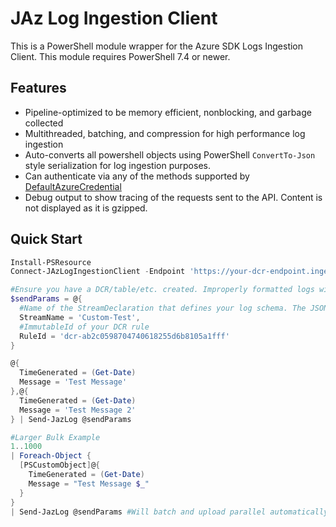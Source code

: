 # JAz Log Ingestion Client

This is a PowerShell module wrapper for the Azure SDK Logs Ingestion Client. This module requires PowerShell 7.4 or newer.

## Features
* Pipeline-optimized to be memory efficient, nonblocking, and garbage collected
* Multithreaded, batching, and compression for high performance log ingestion
* Auto-converts all powershell objects using PowerShell `ConvertTo-Json` style serialization for log ingestion purposes.
* Can authenticate via any of the methods supported by [DefaultAzureCredential](https://learn.microsoft.com/en-us/dotnet/api/overview/azure/identity-readme?view=azure-dotnet)
* Debug output to show tracing of the requests sent to the API. Content is not displayed as it is gzipped.

## Quick Start

```powershell
Install-PSResource
Connect-JAzLogIngestionClient -Endpoint 'https://your-dcr-endpoint.ingest.monitor.azure.com' #Will use Azure.Identity to discover credentials, you can also specify a Client Secret App with -Credential and -TenantId

#Ensure you have a DCR/table/etc. created. Improperly formatted logs will be silently dropped by the API
$sendParams = @{
  #Name of the StreamDeclaration that defines your log schema. The JSON representation of what you pass on the pipeline must match this schema or the logs will be silently dropped.
  StreamName = 'Custom-Test', 
  #ImmutableId of your DCR rule
  RuleId = 'dcr-ab2c0598704740618255d6b8105a1fff'
}

@{
  TimeGenerated = (Get-Date)
  Message = 'Test Message'
},@{
  TimeGenerated = (Get-Date)
  Message = 'Test Message 2'
} | Send-JazLog @sendParams

#Larger Bulk Example
1..1000 
| Foreach-Object {
  [PSCustomObject]@{ 
    TimeGenerated = (Get-Date)
    Message = "Test Message $_"
  }
}
| Send-JazLog @sendParams #Will batch and upload parallel automatically
```
